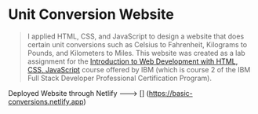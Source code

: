 # Unit Conversion Website

> I applied HTML, CSS, and JavaScript to design a website that does certain unit conversions 
  such as Celsius to Fahrenheit, Kilograms to Pounds, and Kilometers to Miles. This website was 
  created as a lab assignment for the [Introduction to Web Development with HTML, CSS, JavaScript](https://www.coursera.org/professional-certificates/ibm-full-stack-cloud-developer) 
  course offered by IBM (which is course 2 of the IBM Full Stack Developer Professional Certification Program).
  
 
  Deployed Website through Netlify ---> [] (https://basic-conversions.netlify.app)
